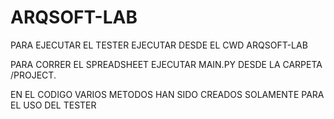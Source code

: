 # ARQSOFT-LAB

PARA EJECUTAR EL TESTER EJECUTAR DESDE EL CWD ARQSOFT-LAB

PARA CORRER EL SPREADSHEET EJECUTAR MAIN.PY DESDE LA CARPETA /PROJECT.

EN EL CODIGO VARIOS METODOS HAN SIDO CREADOS SOLAMENTE PARA EL USO DEL TESTER